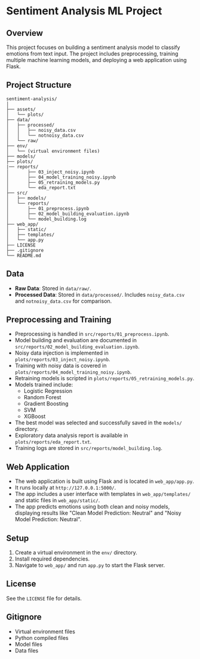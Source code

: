 # Sentiment Analysis ML Project

## Overview

This project focuses on building a sentiment analysis model to classify emotions from text input. The project includes preprocessing, training multiple machine learning models, and deploying a web application using Flask.

## Project Structure

```
sentiment-analysis/
│
├── assets/
│   └── plots/
├── data/
│   ├── processed/
│   │   ├── noisy_data.csv
│   │   └── notnoisy_data.csv
│   └── raw/
├── env/
│   └── (virtual environment files)
├── models/
├── plots/
|── reports/
│       ├── 03_inject_noisy.ipynb
│       ├── 04_model_training_noisy.ipynb
│       ├── 05_retraining_models.py
│       └── eda_report.txt
├── src/
│   ├── models/
│   └── reports/
│       ├── 01_preprocess.ipynb
│       ├── 02_model_building_evaluation.ipynb
│       └── model_building.log
├── web_app/
│   ├── static/
│   ├── templates/
│   └── app.py
├── LICENSE
├── .gitignore
└── README.md
```

## Data

- **Raw Data**: Stored in `data/raw/`.
- **Processed Data**: Stored in `data/processed/`. Includes `noisy_data.csv` and `notnoisy_data.csv` for comparison.

## Preprocessing and Training

- Preprocessing is handled in `src/reports/01_preprocess.ipynb`.
- Model building and evaluation are documented in `src/reports/02_model_building_evaluation.ipynb`.
- Noisy data injection is implemented in `plots/reports/03_inject_noisy.ipynb`.
- Training with noisy data is covered in `plots/reports/04_model_training_noisy.ipynb`.
- Retraining models is scripted in `plots/reports/05_retraining_models.py`.
- Models trained include:
  - Logistic Regression
  - Random Forest
  - Gradient Boosting
  - SVM
  - XGBoost
- The best model was selected and successfully saved in the `models/` directory.
- Exploratory data analysis report is available in `plots/reports/eda_report.txt`.
- Training logs are stored in `src/reports/model_building.log`.

## Web Application

- The web application is built using Flask and is located in `web_app/app.py`.
- It runs locally at `http://127.0.0.1:5000/`.
- The app includes a user interface with templates in `web_app/templates/` and static files in `web_app/static/`.
- The app predicts emotions using both clean and noisy models, displaying results like "Clean Model Prediction: Neutral" and "Noisy Model Prediction: Neutral".

## Setup

1. Create a virtual environment in the `env/` directory.
2. Install required dependencies.
3. Navigate to `web_app/` and run `app.py` to start the Flask server.

## License

See the `LICENSE` file for details.

## Gitignore

- Virtual environment files
- Python compiled files
- Model files
- Data files